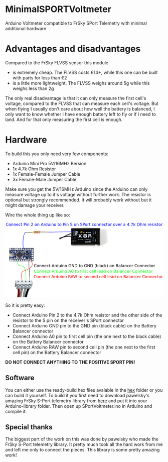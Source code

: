 # MinimalSPORTVoltmeter
Arduino Voltmeter compatible to FrSky SPort Telemetry with minimal additional hardware

# Advantages and disadvantages
Compared to the FrSky FLVSS sensor this module
* is extremely cheap. The FLVSS costs €14+, while this one can be built with parts for less than €2
* is a little more lightweight. The FLVSS weighs around 5g while this weighs less than 2g

The only real disadvantage is that it can only measure the first cell's voltage, compared to the FLVSS that can measure each cell's voltage. But when flying I usually don't care about how well the battery is balanced, I only want to know whether I have enough battery left to fly or if I need to land. And for that only measuring the first cell is enough.

# Hardware
To build this you only need very few components:

* Arduino Mini Pro 5V/16MHz Bersion
* 1x 4.7k Ohm Resistor
* 1x Female-Female Jumper Cable
* 3x Female-Male Jumper Cable

Make sure you get the 5V/16MHz Arduino since the Arduino can only measure voltage up to it's voltage without further work.
The resistor is optional but strongly recommended. It will probably work without but it might damage your receiver.

Wire the whole thing up like so:

![Diagram showing the wireing](https://raw.githubusercontent.com/Dakkaron/MinimalSPORTVoltmeter/master/wireing.png)

So it is pretty easy:
* Connect Arduino Pin 2 to the 4.7k Ohm resistor and the other side of the resistor to the S pin on the receiver's SPort connector
* Connect Arduino GND pin to the GND pin (black cable) on the Battery Balancer connector
* Connect Arduino A0 pin to first cell pin (the one next to the black cable) on the Battery Balancer connector
* Connect Arduino RAW pin to second cell pin (the one next to the first cell pin) on the Battery Balancer connector

**DO NOT CONNECT ANYTHING TO THE POSITIVE SPORT PIN!**

## Software
You can either use the ready-build hex files avalable in the [hex](https://github.com/Dakkaron/MinimalSPORTVoltmeter/tree/master/hex) folder or you can build it yourself.
To build it you first need to download pawelsky's amazing FrSky S-Port telemetry library from [here](https://www.rcgroups.com/forums/showthread.php?2245978-FrSky-S-Port-telemetry-library-easy-to-use-and-configurable) and put it into your Arduino-library folder. Then open up SPortVoltmeter.ino in Arduino and compile it.


## Special thanks
The biggest part of the work on this was done by pawelsky who made the FrSky S-Port telemetry library. It pretty much took all the hard work from me and left me only to connect the pieces. This library is some pretty amazing work!
